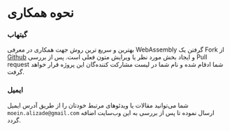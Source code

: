# نحوه همکاری

### گیتهاب

بهترین و سریع ترین روش جهت همکاری در معرفی WebAssembly گرفتن یک Fork از [Github](https://Github.com/TrueMoein/webassembly.ir/) و ایجاد بخش مورد نظر یا ویرایش متون فعلی است. پس از بررسی Pull request شما ادقام شده و نام شما در لیست مشارکت کننده‌گان این پروژه قرار خواهد گرفت.

### ایمیل

شما می‌توانید مقالات یا ویدئوهای مرتبط خودتان را از طریق آدرس ایمیل `moein.alizade@gmail.com` ارسال نموده تا پس از بررسی به این وب‌سایت اضافه گردد.
